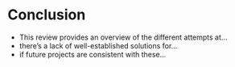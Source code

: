 # Conclusion

- This review provides an overview of the different attempts at…
- there’s a lack of well-established solutions for…
- if future projects are consistent with these…